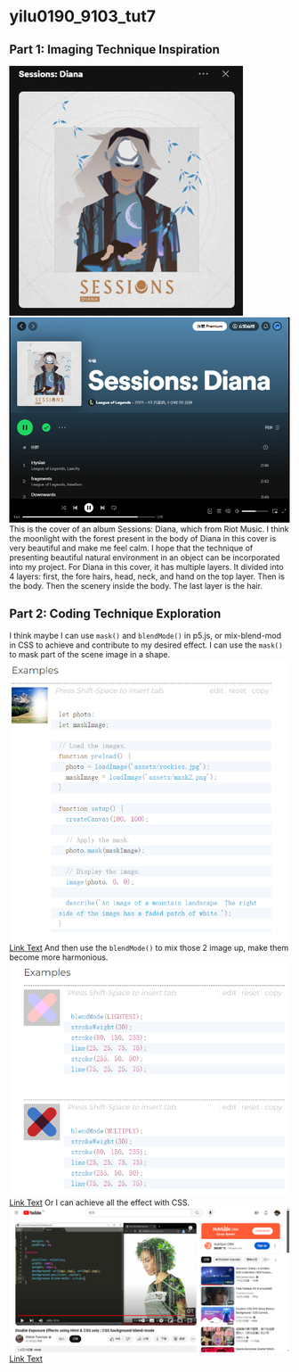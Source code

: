 # yilu0190_9103_tut7
## Part 1: Imaging Technique Inspiration
![An image of the cover of album Sessions:Diana](assets/diana.png)
![An image of the album Sessions:Diana in spotify](assets/album.png)
    This is the cover of an album Sessions: Diana, which from Riot Music. I think the moonlight with the forest present in the body of Diana in this cover is very beautiful and make me feel calm. I hope that the technique of presenting beautiful natural environment in an object can be incorporated into my project. For Diana in this cover, it has multiple layers. It divided into 4 layers: first, the fore hairs, head, neck, and hand on the top layer. Then is the body. Then the scenery inside the body. The last layer is the hair.

## Part 2: Coding Technique Exploration
I think maybe I can use `mask()` and `blendMode()` in p5.js, or mix-blend-mod in CSS to achieve and contribute to my desired effect.
I can use the `mask()` to mask part of the scene image in a shape.
![An image of `mask()`](assets/mask.png)
[Link Text](https://p5js.org/reference/#/p5.Image/mask)
And then use the `blendMode()` to mix those 2 image up, make them become more harmonious.
![An image of `blendMode()`](assets/blendmode.png)
[Link Text](https://p5js.org/reference/#/p5/blendMode)
Or I can achieve all the effect with CSS.
![An image of blend mode with CSS](assets/cssblendmode.png)
[Link Text](https://www.youtube.com/watch?v=0h58wIZ_-4Q)